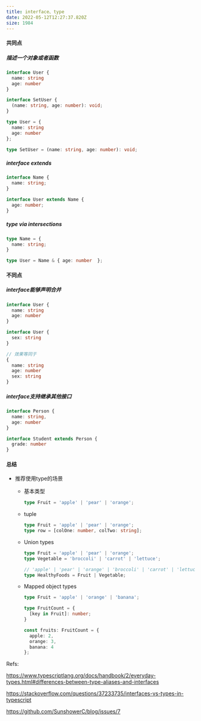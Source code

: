```yaml
---
title: interface、type
date: 2022-05-12T12:27:37.820Z
size: 1984
---
```

#### 共同点

##### 描述一个对象或者函数

```typescript
interface User {
  name: string
  age: number
}

interface SetUser {
  (name: string, age: number): void;
}
```

```typescript
type User = {
  name: string
  age: number
};

type SetUser = (name: string, age: number): void;
```

##### interface extends

```typescript
interface Name { 
  name: string; 
}

interface User extends Name { 
  age: number; 
}
```

##### type via intersections

```typescript
type Name = { 
  name: string; 
}

type User = Name & { age: number  };
```

#### 不同点

##### interface能够声明合并

```typescript
interface User {
  name: string
  age: number
}

interface User {
  sex: string
}

// 效果等同于 
{
  name: string
  age: number
  sex: string 
}
```

##### interface支持继承其他接口
```ts
interface Person {
  name: string,
  age: number
}

interface Student extends Person {
  grade: number
}

```

#### 总结

- 推荐使用type的场景

  - 基本类型

    ```typescript
    type Fruit = 'apple' | 'pear' | 'orange';
    ```

  - tuple

     ```typescript
     type Fruit = 'apple' | 'pear' | 'orange';
     type row = [colOne: number, colTwo: string];
     ```
  
  - Union types
  
    ```typescript
    type Fruit = 'apple' | 'pear' | 'orange';
    type Vegetable = 'broccoli' | 'carrot' | 'lettuce';
    
    // 'apple' | 'pear' | 'orange' | 'broccoli' | 'carrot' | 'lettuce';
    type HealthyFoods = Fruit | Vegetable;
    ```
  
  - Mapped object types
  
    ```typescript
    type Fruit = 'apple' | 'orange' | 'banana';
    
    type FruitCount = {
      [key in Fruit]: number;
    }
    
    const fruits: FruitCount = {
      apple: 2,
      orange: 3,
      banana: 4
    };
    ```
  
    

Refs:

https://www.typescriptlang.org/docs/handbook/2/everyday-types.html#differences-between-type-aliases-and-interfaces

https://stackoverflow.com/questions/37233735/interfaces-vs-types-in-typescript

https://github.com/SunshowerC/blog/issues/7
